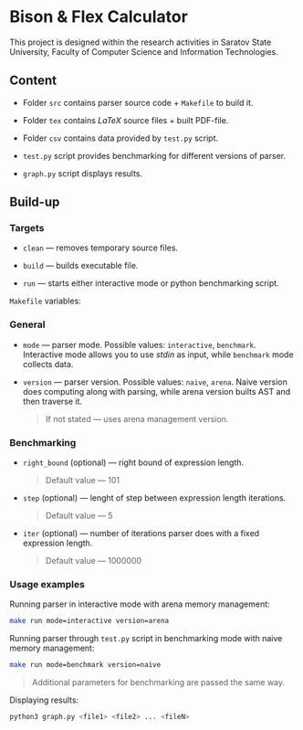 # Bison & Flex Calculator

This project is designed
within the research activities in Saratov State University, Faculty of Computer Science and Information Technologies.

## Content

* Folder `src` contains parser source code + `Makefile` to build it.

* Folder `tex` contains *LaTeX* source files + built PDF-file.

* Folder `csv` contains data provided by `test.py` script.

* `test.py` script provides benchmarking for different versions of parser.

* `graph.py` script displays results.

## Build-up

### Targets

* `clean` — removes temporary source files.

* `build` — builds executable file.

* `run` — starts either interactive mode or
python benchmarking script.

`Makefile` variables:

### General

* `mode` — parser mode. Possible values: `interactive`, `benchmark`.
Interactive mode allows you to use *stdin* as input, while `benchmark` mode collects data.

* `version` — parser version. Possible values: `naive`, `arena`. Naive version does computing along with parsing, while arena version builts AST and then traverse it.
    > If not stated — uses arena management version.

### Benchmarking

* `right_bound` (optional) — right bound of expression length.
    >Default value — 101

* `step` (optional) — lenght of step between expression length iterations.
    > Default value — 5

* `iter` (optional) — number of iterations parser
does with a fixed expression length.
    > Default value — 1000000

### Usage examples

Running parser in interactive mode with arena memory management:

```zsh
make run mode=interactive version=arena
```

Running parser through `test.py` script in benchmarking mode with naive memory management:

```zsh
make run mode=benchmark version=naive
```

> Additional parameters for benchmarking are passed the same way.

Displaying results:

```zsh
python3 graph.py <file1> <file2> ... <fileN>
```
